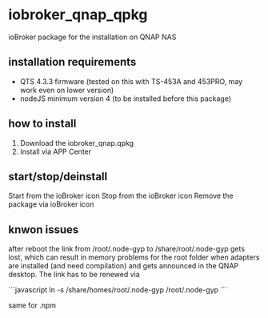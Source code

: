 # iobroker_qnap_qpkg
ioBroker package for the installation on QNAP NAS

## installation requirements
* QTS 4.3.3 firmware (tested on this with TS-453A and 453PRO, may work even on lower version)
* nodeJS minimum version 4 (to be installed before this package)

## how to install
1. Download the iobroker_qnap.qpkg
2. Install via APP Center

## start/stop/deinstall
Start from the ioBroker icon
Stop from the ioBroker icon
Remove the package via ioBroker icon

## knwon issues
after reboot the link from /root/.node-gyp to /share/root/.node-gyp gets lost, which can result in memory problems for the root folder when adapters are installed (and need compilation) and gets announced in the QNAP desktop.
The link has to be renewed via

´´´javascript
ln -s /share/homes/root/.node-gyp /root/.node-gyp
´´´

same for .npm

